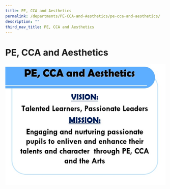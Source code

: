 ```yaml
---
title: PE, CCA and Aesthetics
permalink: /departments/PE-CCA-and-Aesthetics/pe-cca-and-aesthetics/
description: ""
third_nav_title: PE, CCA and Aesthetics
---
```

# PE, CCA and Aesthetics

![](/images/Departments/PE,%20CCA%20and%20Aesthetics/PE%20main%20page.jpg)